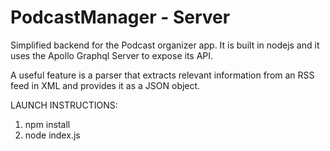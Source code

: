 # PodcastManager - Server

Simplified backend for the Podcast organizer app. It is built in nodejs and it uses the Apollo Graphql Server to expose its API. 

A useful feature is a parser that extracts relevant information from an RSS feed in XML and provides it as a JSON object.

LAUNCH INSTRUCTIONS:
  1) npm install
  2) node index.js
